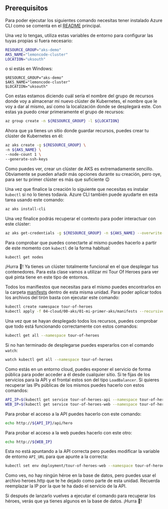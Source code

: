 ## Prerequisitos

Para poder ejecutar los siguientes comando necesitas tener instalado Azure CLI como se comenta en el [README](../README.md) principal.

Una vez lo tengas, utiliza estas variables de entorno para configurar las tuyas propias si fuera necesario:

```bash
RESOURCE_GROUP="aks-demo"
AKS_NAME="lemoncode-cluster"
LOCATION="uksouth"
```

o si estás en Windows:

```pwsh
$RESOURCE_GROUP="aks-demo"
$AKS_NAME="lemoncode-cluster"
$LOCATION="uksouth"
```

Con estas estamos diciendo cuál sería el nombre del grupo de recursos donde voy a almacenar mi nuevo clúster de Kubernetes, el nombre que le voy a dar al mismo, así como la localización donde se desplegará este. Con estas ya puedo crear primeramente el grupo de recursos:

```bash
az group create -n ${RESOURCE_GROUP} -l ${LOCATION}
```

Ahora que ya tienes un sitio donde guardar recursos, puedes crear tu clúster de Kubernetes en él:

```bash
az aks create -g ${RESOURCE_GROUP} \
-n ${AKS_NAME} \
--node-count 1 \
--generate-ssh-keys
```

Como puedes ver, crear un clúster de AKS es extremadamente sencillo. Obviamente se pueden añadir más opciones durante su creación, pero oye, para ser tu primer clúster es más que suficiente 😉

Una vez que finalice la creación lo siguiente que necesitas es instalar `kubectl` si no lo tienes todavía. Azure CLI también puede ayudarte en esta tarea usando este comando:

```bash
az aks install-cli
```
Una vez finalice podrás recuperar el contexto para poder interactuar con este clúster:

```bash
az aks get-credentials -g ${RESOURCE_GROUP} -n ${AKS_NAME} --overwrite-existing
```

Para comprobar que puedes conectarte al mismo puedes hacerlo a partir de este momento con `kubectl` de la forma habitual:

```bash
kubectl get nodes
```

¡Hurra 🎉! Ya tienes un clúster totalmente funcional en el que desplegar tus contenedores. Para esta clase vamos a utilizar mi Tour Of Heroes para ver qué pinta tiene en este tipo de entornos. 

Todos los manifiestos que necesitas para el mismo puedes encontrarlos en la carpeta [manifests](manifests/) dentro de esta misma unidad. Para poder aplicar todos los archivos del tirón basta con ejecutar este comando:

```bash
kubectl create namespace tour-of-heroes
kubectl apply -f 04-cloud/00-aks/01-mi-primer-aks/manifests --recursive --namespace tour-of-heroes
```

Una vez que se hayan desplegado todos los recursos, puedes comprobar que todo está funcionando correctamente con estos comandos:

```bash
kubectl get all --namespace tour-of-heroes
```

Si no han terminado de desplegarse puedes esperarlos con el comando `watch`:

```bash
watch kubectl get all --namespace tour-of-heroes
```

Como estás en un entorno cloud, puedes exponer el servicio de forma pública para poder acceder a él desde cualquier sitio. Si te fijas de los servicios para la API y el frontal estos son del tipo `LoadBalancer`. Si quieres recuperar las IPs públicas de los mismos puedes hacerlo con estos comandos:

```bash
API_IP=$(kubectl get service tour-of-heroes-api --namespace tour-of-heroes -o jsonpath='{.status.loadBalancer.ingress[0].ip}')
WEB_IP=$(kubectl get service tour-of-heroes-web --namespace tour-of-heroes -o jsonpath='{.status.loadBalancer.ingress[0].ip}')
```
Para probar el acceso a la API puedes hacerlo con este comando:

```bash
echo http://${API_IP}/api/hero
```

Para probar el acceso a la web puedes hacerlo con este otro:

```bash
echo http://${WEB_IP}
```

Esta no está apuntando a la API correcta pero puedes modificar la variable de entorno `API_URL` para que apunte a la correcta:

```bash
kubectl set env deployment/tour-of-heroes-web --namespace tour-of-heroes API_URL=http://${API_IP}/api/hero
```

Como ves, no hay ningún héroe en la base de datos, pero puedes usar el archivo heroes.http que te he dejado como parte de esta unidad. Recuerda reemplazar la IP por la que te ha dado el servicio de la API.

Si después de lanzarlo vuelves a ejecutar el comando para recuperar los héroes, verás que ya tienes algunos en la base de datos. ¡Hurra 🎉!